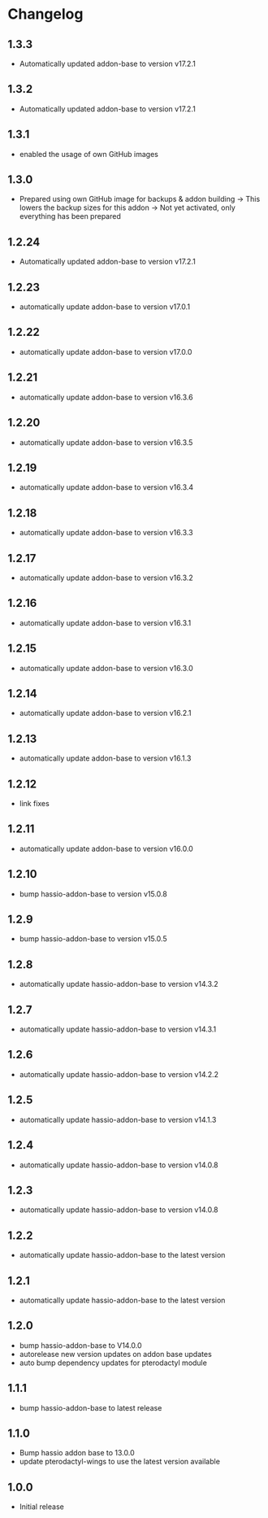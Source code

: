 # Changelog
## 1.3.3
- Automatically updated addon-base to version v17.2.1

## 1.3.2
- Automatically updated addon-base to version v17.2.1

## 1.3.1
- enabled the usage of own GitHub images

## 1.3.0
- Prepared using own GitHub image for backups & addon building
-> This lowers the backup sizes for this addon
-> Not yet activated, only everything has been prepared

## 1.2.24
- Automatically updated addon-base to version v17.2.1

## 1.2.23
- automatically update addon-base to version v17.0.1

## 1.2.22
- automatically update addon-base to version v17.0.0

## 1.2.21
- automatically update addon-base to version v16.3.6

## 1.2.20
- automatically update addon-base to version v16.3.5

## 1.2.19
- automatically update addon-base to version v16.3.4

## 1.2.18
- automatically update addon-base to version v16.3.3

## 1.2.17
- automatically update addon-base to version v16.3.2

## 1.2.16
- automatically update addon-base to version v16.3.1

## 1.2.15
- automatically update addon-base to version v16.3.0

## 1.2.14
- automatically update addon-base to version v16.2.1

## 1.2.13
- automatically update addon-base to version v16.1.3

## 1.2.12
- link fixes

## 1.2.11
- automatically update addon-base to version v16.0.0

## 1.2.10
- bump hassio-addon-base to version v15.0.8

## 1.2.9
- bump hassio-addon-base to version v15.0.5

## 1.2.8
- automatically update hassio-addon-base to version v14.3.2

## 1.2.7
- automatically update hassio-addon-base to version v14.3.1

## 1.2.6
- automatically update hassio-addon-base to version v14.2.2

## 1.2.5
- automatically update hassio-addon-base to version v14.1.3

## 1.2.4
- automatically update hassio-addon-base to version v14.0.8

## 1.2.3
- automatically update hassio-addon-base to version v14.0.8

## 1.2.2
- automatically update hassio-addon-base to the latest version

## 1.2.1
- automatically update hassio-addon-base to the latest version

## 1.2.0
- bump hassio-addon-base to V14.0.0
- autorelease new version updates on addon base updates
- auto bump dependency updates for pterodactyl module

## 1.1.1
- bump hassio-addon-base to latest release

## 1.1.0
- Bump hassio addon base to 13.0.0
- update pterodactyl-wings to use the latest version available

## 1.0.0
- Initial release
